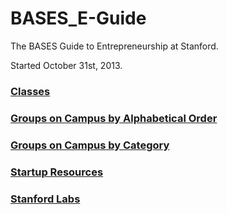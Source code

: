 BASES_E-Guide
=============

The BASES Guide to Entrepreneurship at Stanford.

Started October 31st, 2013.

### [Classes](classes.md)

### [Groups on Campus by Alphabetical Order](groups_alphabetical.md)

### [Groups on Campus by Category](groups_category.md)

### [Startup Resources](startup_resources.md)

### [Stanford Labs](labs.md)

